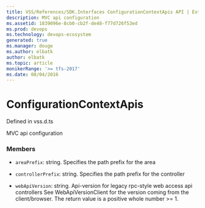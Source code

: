 ```yaml
---
title: VSS/References/SDK.Interfaces ConfigurationContextApis API | Extensions for Azure DevOps Services
description: MVC api configuration
ms.assetid: 1839096e-8cb0-cb2f-de48-f77d726f53ed
ms.prod: devops
ms.technology: devops-ecosystem
generated: true
ms.manager: douge
ms.author: elbatk
author: elbatk
ms.topic: article
monikerRange: '>= tfs-2017'
ms.date: 08/04/2016
---
```


# ConfigurationContextApis

Defined in vss.d.ts


MVC api configuration 

### Members

* `areaPrefix`: string. Specifies the path prefix for the area

* `controllerPrefix`: string. Specifies the path prefix for the controller

* `webApiVersion`: string. Api-version for legacy rpc-style web access api controllers See WebApiVersionClient for the version coming from the client/browser.  The return value is a positive whole number &gt;= 1.

